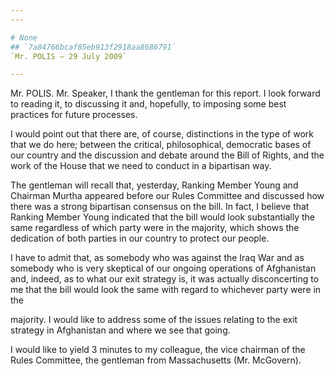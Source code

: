 ```yaml
---
---

# None
## `7a84766bcaf85eb913f2918aa8686791`
`Mr. POLIS — 29 July 2009`

---
```



Mr. POLIS. Mr. Speaker, I thank the gentleman for this report. I look 
forward to reading it, to discussing it and, hopefully, to imposing 
some best practices for future processes.

I would point out that there are, of course, distinctions in the type 
of work that we do here; between the critical, philosophical, 
democratic bases of our country and the discussion and debate around 
the Bill of Rights, and the work of the House that we need to conduct 
in a bipartisan way.

The gentleman will recall that, yesterday, Ranking Member Young and 
Chairman Murtha appeared before our Rules Committee and discussed how 
there was a strong bipartisan consensus on the bill. In fact, I believe 
that Ranking Member Young indicated that the bill would look 
substantially the same regardless of which party were in the majority, 
which shows the dedication of both parties in our country to protect 
our people.

I have to admit that, as somebody who was against the Iraq War and as 
somebody who is very skeptical of our ongoing operations of Afghanistan 
and, indeed, as to what our exit strategy is, it was actually 
disconcerting to me that the bill would look the same with regard to 
whichever party were in the


majority. I would like to address some of the issues relating to the 
exit strategy in Afghanistan and where we see that going.

I would like to yield 3 minutes to my colleague, the vice chairman of 
the Rules Committee, the gentleman from Massachusetts (Mr. McGovern).